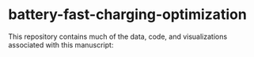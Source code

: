 # battery-fast-charging-optimization
This repository contains much of the data, code, and visualizations associated with this manuscript:
